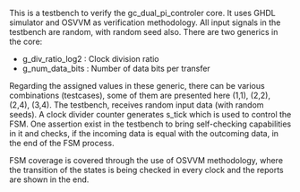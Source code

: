 This is a testbench to verify the gc_dual_pi_controler core. It uses GHDL simulator and OSVVM as verification methodology. All input signals in the testbench are random, with random seed also. There are two generics in the core:
  - g_div_ratio_log2 : Clock division ratio
  - g_num_data_bits  : Number of data bits per transfer

Regarding the assigned values in these generic, there can be various combinations (testcases), some of them are presented here (1,1), (2,2), (2,4), (3,4).
The testbench, receives random input data (with random seeds). A clock divider counter generates s_tick which is used to control the FSM. One assertion exist in the testbench to bring self-checking capabilities in it and checks, if the incoming data is equal with the outcoming data, in the end of the FSM process.

FSM coverage is covered through the use of OSVVM methodology, where the transition of the states is being checked in every clock and the reports are shown in the end.
